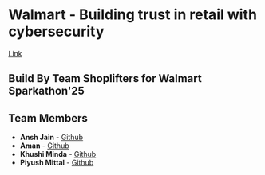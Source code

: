 # Walmart - Building trust in retail with cybersecurity 
[Link](https://walmart.converge.tech/content/converge/en_in/sparkathon/building-trust-in-retail-with-cybersecurity.html)
## Build By Team Shoplifters for Walmart Sparkathon'25

## Team Members
- **Ansh Jain** - [Github](https://github.com/AnshJain9159)
- **Aman** - [Github](https://github.com/exploring-solver)
- **Khushi Minda** - [Github](https://github.com/khushiminda)
- **Piyush Mittal** - [Github](https://github.com/piyush-io)